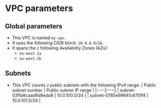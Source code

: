 # **VPC parameters**
## **Global parameters**
* This VPC is named `my-vpc`.
* It uses the following CIDR block: `10.0.0.0/16`.
* It spans the `2` following Availability Zones (AZs):
  * `eu-west-1a`
  * `eu-west-1b`

## **Subnets**
* This VPC counts `2` public subnets with the following IPv4 range:
| Public subnet number | Public subnet IP range |
|:---:|:---:|
| subnet-03ffa8caad6d8eda8 |  10.0.100.0/24  |
| subnet-0785e99641c675ff4 |  10.0.101.0/24  |

